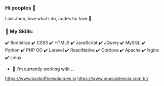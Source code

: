 ### Hi peoples 👋

I am Jhon, love what i do, codes for love 💛

### 📜 My Skills: 
✔️ Bootstrap
✔️ CSS3
✔️ HTML5
✔️ JavaScript
✔️ JQuery
✔️ MySQL
✔️ Python
✔️ PHP OO
✔️ Laravel
✔️ ReactNative
✔️ Cordova
✔️ Apache
✔️ Nginx
✔️ Linux

- 🔭 I'm currently working with ...

https://www.backofficesolucoes.io
https://www.onassistencia.com.br/
